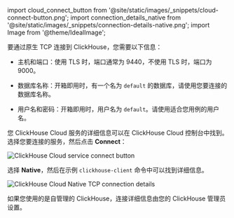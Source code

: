 import cloud_connect_button from '@site/static/images/_snippets/cloud-connect-button.png';
import connection_details_native from '@site/static/images/_snippets/connection-details-native.png';
import Image from '@theme/IdealImage';

要通过原生 TCP 连接到 ClickHouse，您需要以下信息：

- 主机和端口：使用 TLS 时，端口通常为 9440，不使用 TLS 时，端口为 9000。

- 数据库名称：开箱即用时，有一个名为 `default` 的数据库，请使用您要连接的数据库名称。

- 用户名和密码：开箱即用时，用户名为 `default`。请使用适合您用例的用户名。

您 ClickHouse Cloud 服务的详细信息可以在 ClickHouse Cloud 控制台中找到。 选择您要连接的服务，然后点击 **Connect**：

<Image img={cloud_connect_button} size="md" alt="ClickHouse Cloud service connect button" border/>

选择 **Native**，然后在示例 `clickhouse-client` 命令中可以找到详细信息。

<Image img={connection_details_native} size="md" alt="ClickHouse Cloud Native TCP connection details" border/>

如果您使用的是自管理的 ClickHouse，连接详细信息由您的 ClickHouse 管理员设置。
